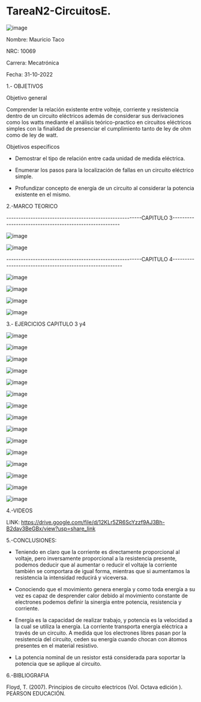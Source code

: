 # TareaN2-CircuitosE.

![image](https://user-images.githubusercontent.com/116677544/202339173-34d5623a-bb07-4f1e-af6e-d683e5fc623a.png)

Nombre: Mauricio Taco

NRC: 10069

Carrera: Mecatrónica

Fecha: 31-10-2022

1.- OBJETIVOS

Objetivo general

Comprender la relación existente entre volteje, corriente y resistencia dentro de un circuito eléctricos además de considerar sus derivaciones como los watts mediante el análisis teórico-practico en circuitos eléctricos simples con la finalidad de presenciar el cumplimiento tanto de ley de ohm como de ley de watt.

Objetivos especificos

- Demostrar el tipo de relación entre cada unidad de medida eléctrica.

- Enumerar los pasos para la localización de fallas en un circuito eléctrico simple.

- Profundizar concepto de energía de un circuito al considerar la potencia existente en el mismo.

2.-MARCO TEORICO

--------------------------------------------------------CAPITULO 3--------------------------------------------------------

![image](https://user-images.githubusercontent.com/116677544/202339400-e1c3da9c-b72b-4f21-ae48-7269ee90ed60.png)

![image](https://user-images.githubusercontent.com/116677544/202339529-a61a8bc5-c034-48ea-b373-13fe8072d618.png)

--------------------------------------------------------CAPITULO 4---------------------------------------------------------

![image](https://user-images.githubusercontent.com/116677544/202339617-30674f67-be89-4cd2-a234-df44c6c8adfa.png)

![image](https://user-images.githubusercontent.com/116677544/202339737-f83d7c8f-9cdb-4444-9dbb-9f0c6b1daa52.png)

![image](https://user-images.githubusercontent.com/116677544/202339784-c3d9e352-4d4a-4c8b-9193-d2e1a8f6ddc7.png)

![image](https://user-images.githubusercontent.com/116677544/202339854-7eb12321-5dc4-4583-8531-1126b1af8f1c.png)

3.- EJERCICIOS CAPITULO 3 y4

![image](https://user-images.githubusercontent.com/116677544/202340062-fbad02c0-ab6a-4f34-98b3-c1bf6ff56e68.png)

![image](https://user-images.githubusercontent.com/116677544/202340153-37efc2f7-99e1-4799-a006-769b12630118.png)

![image](https://user-images.githubusercontent.com/116677544/202340311-4e331196-d3bd-4164-abd7-45de03030bb9.png)

![image](https://user-images.githubusercontent.com/116677544/202340374-70757000-3d6a-4197-aed2-f1576b5b34ac.png)

![image](https://user-images.githubusercontent.com/116677544/202340410-328d18a0-8332-4037-b622-5f7ab79bee3c.png)

![image](https://user-images.githubusercontent.com/116677544/202340487-7ce2605a-5b66-4945-a6e8-1c3843aa729b.png)

![image](https://user-images.githubusercontent.com/116677544/202340640-9512ee39-a076-492e-b056-d7534c32864e.png)

![image](https://user-images.githubusercontent.com/116677544/202340843-17421e8b-5d70-435f-8001-be6445df0cb8.png)

![image](https://user-images.githubusercontent.com/116677544/202340772-7c2a1545-0ca1-4e1a-a10f-8a1827ea0897.png)

![image](https://user-images.githubusercontent.com/116677544/202340556-5fe4ad51-14d6-40c7-a678-d878e94b5ad1.png)

![image](https://user-images.githubusercontent.com/116677544/202340919-2326b26c-f2ee-4e8c-83a7-dd168ff75cc5.png)

![image](https://user-images.githubusercontent.com/116677544/202340975-27181fa7-1fed-47d9-9544-64fc7bdc5054.png)

![image](https://user-images.githubusercontent.com/116677544/202341044-489c98ed-863d-456d-9440-9260cd73654d.png)

![image](https://user-images.githubusercontent.com/116677544/202341132-0b059e24-7bef-4ee9-ab71-9a418180a335.png)

![image](https://user-images.githubusercontent.com/116677544/202341206-79a0647a-062b-409e-b7b5-dd8ed0812b7c.png)

4.-VIDEOS

LINK: https://drive.google.com/file/d/12KLr5ZR6ScYzzf9AJ3Bh-B2dav3BeGBx/view?usp=share_link

5.-CONCLUSIONES:

- Teniendo en claro que la corriente es directamente proporcional al voltaje, pero inversamente proporcional a la resistencia presente, podemos deducir que al aumentar o reducir el voltaje la corriente también se comportara de igual forma, mientras que si aumentamos la resistencia la intensidad reducirá y viceversa.

- Conociendo que el movimiento genera energía y como toda energía a su vez es capaz de desprender calor debido al movimiento constante de electrones podemos definir la sinergia entre potencia, resistencia y corriente.

- Energía es la capacidad de realizar trabajo, y potencia es la velocidad a la cual se utiliza la energía. La corriente transporta energía eléctrica a través de un circuito. A medida que los electrones libres pasan por la resistencia del circuito, ceden su energía cuando chocan con átomos presentes en el material resistivo.

- La potencia nominal de un resistor está considerada para soportar la potencia que se aplique al circuito.

 
6.-BIBLIOGRAFIA

Floyd, T. (2007). Principios de circuito electricos (Vol. Octava edición ). PEARSON EDUCACIÓN.





